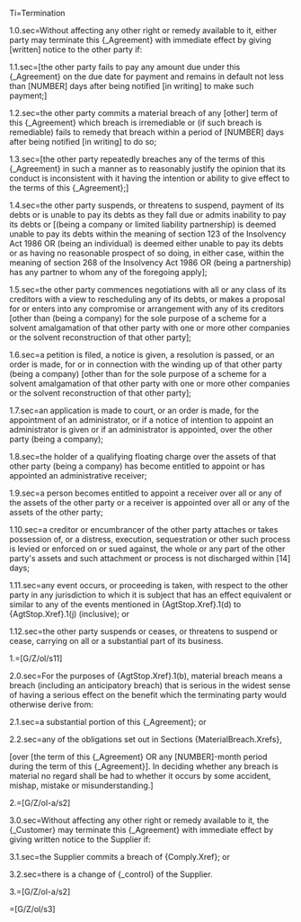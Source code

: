 Ti=Termination

1.0.sec=Without affecting any other right or remedy available to it, either party may terminate this {_Agreement} with immediate effect by giving [written] notice to the other party if:

1.1.sec=[the other party fails to pay any amount due under this {_Agreement} on the due date for payment and remains in default not less than [NUMBER] days after being notified [in writing] to make such payment;]

1.2.sec=the other party commits a material breach of any [other] term of this {_Agreement} which breach is irremediable or (if such breach is remediable) fails to remedy that breach within a period of [NUMBER] days after being notified [in writing] to do so;

1.3.sec=[the other party repeatedly breaches any of the terms of this {_Agreement} in such a manner as to reasonably justify the opinion that its conduct is inconsistent with it having the intention or ability to give effect to the terms of this {_Agreement};]

1.4.sec=the other party suspends, or threatens to suspend, payment of its debts or is unable to pay its debts as they fall due or admits inability to pay its debts or [(being a company or limited liability partnership) is deemed unable to pay its debts within the meaning of section 123 of the Insolvency Act 1986 OR (being an individual) is deemed either unable to pay its debts or as having no reasonable prospect of so doing, in either case, within the meaning of section 268 of the Insolvency Act 1986 OR (being a partnership) has any partner to whom any of the foregoing apply];

1.5.sec=the other party commences negotiations with all or any class of its creditors with a view to rescheduling any of its debts, or makes a proposal for or enters into any compromise or arrangement with any of its creditors [other than (being a company) for the sole purpose of a scheme for a solvent amalgamation of that other party with one or more other companies or the solvent reconstruction of that other party];

1.6.sec=a petition is filed, a notice is given, a resolution is passed, or an order is made, for or in connection with the winding up of that other party (being a company) [other than for the sole purpose of a scheme for a solvent amalgamation of that other party with one or more other companies or the solvent reconstruction of that other party];

1.7.sec=an application is made to court, or an order is made, for the appointment of an administrator, or if a notice of intention to appoint an administrator is given or if an administrator is appointed, over the other party (being a company);

1.8.sec=the holder of a qualifying floating charge over the assets of that other party (being a company) has become entitled to appoint or has appointed an administrative receiver;

1.9.sec=a person becomes entitled to appoint a receiver over all or any of the assets of the other party or a receiver is appointed over all or any of the assets of the other party;

1.10.sec=a creditor or encumbrancer of the other party attaches or takes possession of, or a distress, execution, sequestration or other such process is levied or enforced on or sued against, the whole or any part of the other party's assets and such attachment or process is not discharged within [14] days;

1.11.sec=any event occurs, or proceeding is taken, with respect to the other party in any jurisdiction to which it is subject that has an effect equivalent or similar to any of the events mentioned in {AgtStop.Xref}.1(d) to {AgtStop.Xref}.1(j) (inclusive); or

1.12.sec=the other party suspends or ceases, or threatens to suspend or cease, carrying on all or a substantial part of its business.

1.=[G/Z/ol/s11]

2.0.sec=For the purposes of {AgtStop.Xref}.1(b), material breach means a breach (including an anticipatory breach) that is serious in the widest sense of having a serious effect on the benefit which the terminating party would otherwise derive from:

2.1.sec=a substantial portion of this {_Agreement}; or

2.2.sec=any of the obligations set out in Sections {MaterialBreach.Xrefs},

[over [the term of this {_Agreement} OR any [NUMBER]-month period during the term of this {_Agreement}]. In deciding whether any breach is material no regard shall be had to whether it occurs by some accident, mishap, mistake or misunderstanding.]

2.=[G/Z/ol-a/s2]

3.0.sec=Without affecting any other right or remedy available to it, the {_Customer} may terminate this {_Agreement} with immediate effect by giving written notice to the Supplier if: 

3.1.sec=the Supplier commits a breach of {Comply.Xref}; or

3.2.sec=there is a change of {_control} of the Supplier.

3.=[G/Z/ol-a/s2]

=[G/Z/ol/s3]

